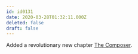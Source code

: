 ```yaml
---
id: id0131
date: 2020-03-28T01:32:11.000Z
deleted: false
draft: false
---
```


Added a revolutionary new chapter [The Composer][1].

[1]: the-composer.html